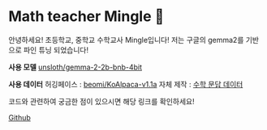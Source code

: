 # Math teacher Mingle 💁 

안녕하세요! 초등학교, 중학교 수학교사 Mingle입니다!
저는 구글의 gemma2를 기반으로 파인 튜닝 되었습니다!

**사용 모델**
[unsloth/gemma-2-2b-bnb-4bit](https://huggingface.co/unsloth/gemma-2-2b-bnb-4bit)

**사용 데이터**
허깅페이스 : [beomi/KoAlpaca-v1.1a](https://huggingface.co/datasets/beomi/KoAlpaca-v1.1a)
자체 제작 : [수학 문답 데이터](https://huggingface.co/datasets/Envy1025/mathdata)

코드와 관련하여 궁금한 점이 있으시면 해당 링크를 확인하세요!

[Github](https://github.com/ev1025/gemma_sprint)

